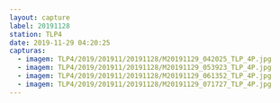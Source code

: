 ```yaml
---
layout: capture
label: 20191128
station: TLP4
date: 2019-11-29 04:20:25
capturas:
  - imagem: TLP4/2019/201911/20191128/M20191129_042025_TLP_4P.jpg
  - imagem: TLP4/2019/201911/20191128/M20191129_053923_TLP_4P.jpg
  - imagem: TLP4/2019/201911/20191128/M20191129_061352_TLP_4P.jpg
  - imagem: TLP4/2019/201911/20191128/M20191129_071727_TLP_4P.jpg
---
```

